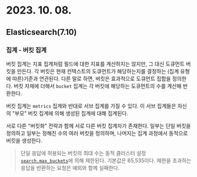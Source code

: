 # 2023. 10. 08.

## Elasticsearch(7.10)

### 집계 - 버킷 집계

버킷 집계는 지표 집계처럼 필드에 대한 지표를 계산하지는 않지만, 그 대신 도큐먼트 버킷을 만든다. 각 버킷은 현재  컨텍스트의 도큐먼트가 해당하는지를 결정하는 (집계 유형에 따른)기준과 연관된다. 다른 말로 하면, 버킷은 효과적으로 도큐먼트 집합을 정의한다. 버킷 자체에 더해서 `bucket` 집계는 각 버킷에 해당하는 도큐먼트의 수를 계산해 반환한다.

버킷 집계는 `metrics` 집계와 반대로 서브 집계를 가질 수 있다. 이 서브 집계들은 자신의 "부모" 버킷 집계에 의해 생성된 집계에 대해 집계된다.

서로 다른 "버킷화" 전략과 함께 서로 다른 버킷 집계자가 존재한다. 일부는 단일 버킷을 정의하고 일부는 정해진 수의 여러 버킷을 정의하며, 나머지는 집계 과정에서 동적으로 버킷을 생성한다.

> 단일 응답에 허용되는 버킷의 최대 수는 동적 클러스터 설정 [`search.max_buckets`][settings-max-buckets]에 의해 제한된다. 기본값은 65,535이다. 제한을 초과하는 응답을 반환하는 요청은 예외와 함께 실패한다.



[settings-max-buckets]: https://www.elastic.co/guide/en/elasticsearch/reference/7.10/search-settings.html#search-settings-max-buckets